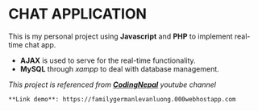 # CHAT APPLICATION

This is my personal project using **Javascript** and **PHP** to implement real-time chat app. 
- **AJAX** is used to serve for the real-time functionality.
- **MySQL** through *xampp* to deal with database management.

_This project is referenced from [**CodingNepal**](https://www.youtube.com/@CodingNepal) youtube channel_

```
**Link demo**: https://familygermanlevanluong.000webhostapp.com 
```